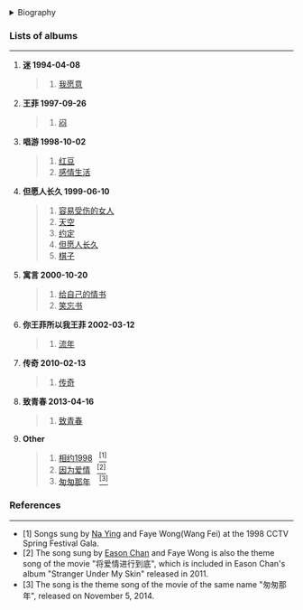 <details>
<summary>Biography</summary>

![王菲](https://thumbsnap.com/i/zS4XVLZK.jpg)

?> She is a famous Chinese singer and actress. After Teresa Teng, she is the most successful and influential Chinese female singer in the Greater China region. With her recognizable voice, she has created her own era in the Chinese singing world.

</details>


### Lists of albums
---

1. **迷 1994-04-08**
    > 1. [我愿意](https://e1.pcloud.link/publink/show?code=XZuWP4ZvEeHQzdQ6Xbn4hNdwn6Xgzyi5bS7)
2. **王菲 1997-09-26**
    > 1. [闷](https://e1.pcloud.link/publink/show?code=XZfWP4ZERHAO3L0kIk0QM2O9nFi9jrhfThy)
3. **唱游 1998-10-02**
    > 1. [红豆](https://e1.pcloud.link/publink/show?code=XZtSP4ZE9OgJwvEcAhD8qyRVdKrA0hcT1R7)
    > 2. [感情生活](https://e1.pcloud.link/publink/show?code=XZ2WP4ZDNWM4liinF4xPJEbWe7s6fso16WV)
4. **但愿人长久 1999-06-10**
    > 1. [容易受伤的女人](https://e1.pcloud.link/publink/show?code=XZ5SP4ZEyFwPjz5lP85v559Q7yrru6zpYe7)
    > 2. [天空](https://e1.pcloud.link/publink/show?code=XZsSP4ZzR6ada0xYRYvmG7Mzvd94QFlGQQ7)
    > 3. [约定](https://e1.pcloud.link/publink/show?code=XZ1SP4ZofKUUGi58Y54vrgnSlJKi7gi7Tek)
    > 4. [但愿人长久](https://e1.pcloud.link/publink/show?code=XZeSP4ZLRgtjRU4CNjfComD8YCOxShgverX)
    > 5. [棋子](https://e1.pcloud.link/publink/show?code=XZnSP4ZxifjCPfKX553f24tS7e0ozwCmEIk)
5. **寓言 2000-10-20**
    > 1. [给自己的情书](https://e1.pcloud.link/publink/show?code=XZWWP4ZHdddvL3PR3hLccTQPbGSQ8tIhoFy)
    > 2. [笑忘书](https://e1.pcloud.link/publink/show?code=XZsWP4ZHIFpNzHnkmFXKmgkN55A1FOPG3lX)
6. **你王菲所以我王菲 2002-03-12**
    > 1. [流年](https://e1.pcloud.link/publink/show?code=XZDWP4ZUQShnMf5RL45LIxsuvcCWRhB8Igy)
7. **传奇 2010-02-13**
    > 1. [传奇](https://e1.pcloud.link/publink/show?code=XZCSP4ZxIlwp2kAmiyKrXsRkD7Wf0kYtA4X)

8. **致青春 2013-04-16**
    > 1. [致青春](https://e1.pcloud.link/publink/show?code=XZ1WP4ZmTzaFXkF4c0wK3dSbotNc0kq4fsy)
9. **Other**
    > 1. [相约1998](https://e1.pcloud.link/publink/show?code=XZr8g4Zggh6z3NJreFQjMOIUxxPBVJkSr2V ':id=wf_xiangyue1998')&nbsp;&nbsp;&nbsp;[<sup>[1]</sup>](#refer-anchor-1)
    > 2. [因为爱情](https://e1.pcloud.link/publink/show?code=XZeWP4ZKh0kmBD5wY8QnoqhPMiFTYDTOa2y ':id=wf_ywaq')&nbsp;&nbsp;&nbsp;[<sup>[2]</sup>](#refer-anchor-2)
    > 3. [匆匆那年](https://e1.pcloud.link/publink/show?code=XZnWP4ZqVsIydbVIqRDtEtXeCJRqygi8F5k) &nbsp;&nbsp;&nbsp;[<sup>[3]</sup>](#refer-anchor-3)

### References
---

- <span id="refer-anchor-1">[1]</span> Songs sung by [Na Ying](./docs/artists/naying?id=wf_xiangyue1998) and Faye Wong(Wang Fei) at the 1998 CCTV Spring Festival Gala.
- <span id="refer-anchor-2">[2]</span> The song sung by [Eason Chan](./docs/artists/chenyixun?id=cyx_ywaq) and Faye Wong is also the theme song of the movie "将爱情进行到底", which is included in Eason Chan's album "Stranger Under My Skin" released in 2011.
- <span id="refer-anchor-3">[3]</span> The song is the theme song of the movie of the same name "匆匆那年", released on November 5, 2014.